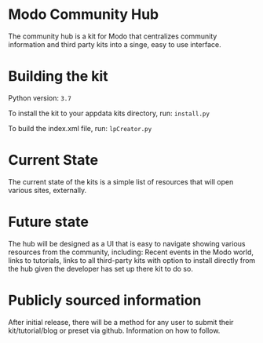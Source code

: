 # Modo Community Hub

The community hub is a kit for Modo that centralizes community information 
and third party kits into a singe, easy to use interface.

# Building the kit
Python version: `3.7` 

To install the kit to your appdata kits directory, run: `install.py`

To build the index.xml file, run: `lpCreator.py`

# Current State
The current state of the kits is a simple list of resources that will open
various sites, externally.

# Future state
The hub will be designed as a UI that is easy to navigate showing various 
resources from the community, including: Recent events in the Modo world,
links to tutorials, links to all third-party kits with option to install 
directly from the hub given the developer has set up there kit to do so.

# Publicly sourced information
After initial release, there will be a method for any user to submit their
kit/tutorial/blog or preset via github. Information on how to follow.